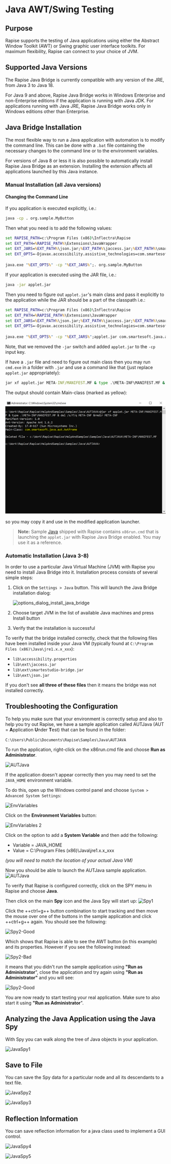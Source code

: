 # Java AWT/Swing Testing

## Purpose

Rapise supports the testing of Java applications using either the Abstract Window Toolkit (AWT) or Swing graphic user interface toolkits. For maximum flexibility, Rapise can connect to your choice of JVM.

## Supported Java Versions

The Rapise Java Bridge is currently compatible with any version of the JRE, from Java 3 to Java 18.

For Java 9 and above, Rapise Java Bridge works in Windows Enterprise and non-Enterprise editions if the application is running with Java JDK. For applications running with Java JRE, Rapise Java Bridge works only in Windows editions other than Enterprise.

## Java Bridge Installation

The most flexible way to run a Java application with automation is to modify the command line. This can be done with a `.bat` file containing the necessary changes to the command line or to the environment variables.

For versions of Java 8 or less it is also possible to automatically install Rapise Java Bridge as an extension. Installing the extension affects all applications launched by this Java instance.

### Manual Installation (all Java versions)

#### Changing the Command Line

If you application is executed explicitly, i.e.:

```cmd
java -cp . org.sample.MyButton
```

Then what you need is to add the following values:

```cmd
set RAPISE_PATH=c:\Program Files (x86)\Inflectra\Rapise
set EXT_PATH=%RAPISE_PATH%\Extensions\JavaWrapper
set EXT_JARS=%EXT_PATH%\json.jar;%EXT_PATH%\jaccess.jar;%EXT_PATH%\smartestudio-bridge.jar
set EXT_OPTS=-Djavax.accessibility.assistive_technologies=com.smartesoft.smartestudio.accessibility.AccessBridge

java.exe "%EXT_OPTS%" -cp "%EXT_JARS%";. org.sample.MyButton
```

If your application is executed using the JAR file, i.e.:

```cmd
java -jar applet.jar
```

Then you need to figure out `applet.jar`'s main class and pass it explicitly to the application while the JAR should be a part of the classpath i.e.:

```cmd
set RAPISE_PATH=c:\Program Files (x86)\Inflectra\Rapise
set EXT_PATH=%RAPISE_PATH%\Extensions\JavaWrapper
set EXT_JARS=%EXT_PATH%\json.jar;%EXT_PATH%\jaccess.jar;%EXT_PATH%\smartestudio-bridge.jar
set EXT_OPTS=-Djavax.accessibility.assistive_technologies=com.smartesoft.smartestudio.accessibility.AccessBridge

java.exe "%EXT_OPTS%" -cp "%EXT_JARS%";applet.jar com.smartesoft.java.aut.AwtFrame
```

Note, that we removed the `-jar` switch and added `applet.jar` to the `-cp` input key.

If have a `.jar` file and need to figure out main class then you may run `cmd.exe` in a folder with `.jar` and use a command like that (just replace `applet.jar` appropriately):

```cmd
jar xf applet.jar META-INF/MANIFEST.MF & type .\META-INF\MANIFEST.MF & del /s/f/q META-INF & rmdir META-INF
```

The output should contain Main-class (marked as yellow):

![java_awt_swing_testing_jarcmd.png](./img/java_awt_swing_testing_jarcmd.png)

so you may copy it and use in the modified application launcher. 

> **Note:** Sample [Java](sample_tests.md#java) shipped with Rapise contains `x86run.cmd` that is launching the `applet.jar` with Rapise Java Bridge enabled. You may use it as a reference.

### Automatic Installation (Java 3-8)

In order to use a particular Java Virtual Machine (JVM) with Rapise you need to install Java Bridge into it. Installation process consists of several simple steps:

1. Click on the `Settings > Java` button. This will launch the Java Bridge installation dialog:

    ![options_dialog_install_java_bridge](./img/java_awt_swing_testing1.png)

2. Choose target JVM in the list of available Java machines and press Install button

3. Verify that the installation is successful

To verify that the bridge installed correctly, check that the following files have been installed inside your Java VM (typically found at `C:\Program Files (x86)\Java\jre1.x.x_xxx`):

* `lib\accessibility.properties`
* `lib\ext\jaccess.jar`
* `lib\ext\smartestudio-bridge.jar`
* `lib\ext\json.jar`

If you don't see **all three of these files** then it means the bridge was not installed correctly.

## Troubleshooting the Configuration

<!-- /* cSpell:disable */ -->
To help you make sure that your environment is correctly setup and also to help you try out Rapise, we have a sample application called AUTJava (AUT = <b>A</b>pplication <b>U</b>nder <b>T</b>est) that can be found in the folder:
<!-- /* cSpell:enable */ -->

`C:\Users\Public\Documents\Rapise\Samples\Java\AUTJAVA`

To run the application, right-click on the x86run.cmd file and choose **Run as Administrator**.

![AUTJava](./img/autjava.png)

If the application doesn't appear correctly then you may need to set the `JAVA_HOME` environment variable.

To do this, open up the Windows control panel and choose `System > Advanced System Settings`:

![EnvVariables](./img/java_awt_swing_testing3.png)

Click on the **Environment Variables** button:

![EnvVariables 2](./img/java_awt_swing_testing4.png)

Click on the option to add a **System Variable** and then add the following:

* Variable = JAVA_HOME
* Value = C:\Program Files (x86)\Java\jre1.x.x_xxx

*(you will need to match the location of your actual Java VM)*

Now you should be able to launch the AUTJava sample application.
![AUTJava](./img/autjava.png)

To verify that Rapise is configured correctly, click on the SPY menu in Rapise and choose **Java**.

Then click on the main **Spy** icon and the Java Spy will start up:
![Spy1](./img/java_awt_swing_testing5.png)

Click the ++ctrl+g++ button combination to start tracking and then move the mouse over one of the buttons in the sample application and click ++ctrl+g++ again.
You should see the following:

![Spy2-Good](./img/java_awt_swing_testing6.png)

Which shows that Rapise is able to see the AWT button (in this example) and its properties. However if you see the following instead:

![Spy2-Bad](./img/java_awt_swing_testing7.png)

it means that you didn't run the sample application using **"Run as Administrator**", close the application and try again using **"Run as Administrator"** and you will see:

![Spy2-Good](./img/java_awt_swing_testing6.png)

You are now ready to start testing your real application. Make sure to also start it using **"Run as Administrator**".

## Analyzing the Java Application using the Java Spy

With Spy you can walk along the tree of Java objects in your application.

![JavaSpy1](./img/java_awt_swing_testing8.png)

## Save to File

You can save the Spy data for a particular node and all its descendants to a text file.

![JavaSpy2](./img/java_awt_swing_testing9.png)

![JavaSpy3](./img/java_awt_swing_testing10.png)

## Reflection Information

You can save reflection information for a java class used to implement a GUI control.

![JavaSpy4](./img/java_awt_swing_testing11.png)

![JavaSpy5](./img/java_awt_swing_testing12.png)

